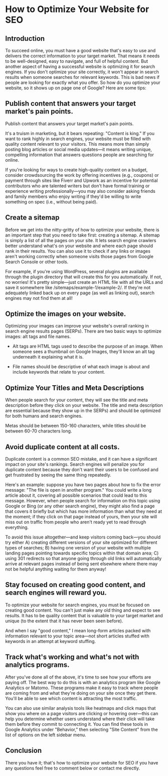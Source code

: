 # How to Optimize Your Website for SEO

## Introduction

To succeed online, you must have a good website that's easy to use and delivers the correct information to your target market. That means it needs to be well-designed, easy to navigate, and full of helpful content. But another aspect of having a successful website is optimizing it for search engines. If you don't optimize your site correctly, it won't appear in search results when someone searches for relevant keywords. This is bad news if people are looking for exactly what you offer. So how do you optimize your website, so it shows up on page one of Google? Here are some tips:

## Publish content that answers your target market's pain points.

Publish content that answers your target market's pain points.

It's a truism in marketing, but it bears repeating: "Content is king." If you want to rank highly in search engines, your website must be filled with quality content relevant to your visitors. This means more than simply posting blog articles or social media updates—it means writing unique, compelling information that answers questions people are searching for online.

If you're looking for ways to create high-quality content on a budget, consider crowdsourcing the work by offering incentives (e.g., coupons) or payment through sites like Fiverr and Upwork as an incentive for potential contributors who are talented writers but don't have formal training or experience writing professionally—you may also consider asking friends and family members who enjoy writing if they'd be willing to write something on spec (i.e., without being paid).

## Create a sitemap

Before we get into the nitty-gritty of how to optimize your website, there is an important step that you need to take first: creating a sitemap. A sitemap is simply a list of all the pages on your site. It lets search engine crawlers better understand what's on your website and where each page should rank in their results. You can also use it to check if any links or images aren't working correctly when someone visits those pages from Google Search Console or other tools.

For example, if you're using WordPress, several plugins are available through the plugin directory that will create this for you automatically. If not, no worries! It's pretty simple—just create an HTML file with all the URLs and save it somewhere like /sitemaps/example-1/example-2/. If they're not adequately linked back up on every page (as well as linking out), search engines may not find them at all!

## Optimize the images on your website.

Optimizing your images can improve your website's overall ranking in search engine results pages (SERPs). There are two basic ways to optimize images: alt tags and file names.

* Alt tags are HTML tags used to describe the purpose of an image. When someone sees a thumbnail on Google Images, they'll know an alt tag underneath it explaining what it is.
    
* File names should be descriptive of what each image is about and include keywords that relate to your content.
    

## Optimize Your Titles and Meta Descriptions

When people search for your content, they will see the title and meta description before they click on your website. The title and meta description are essential because they show up in the SERPs) and should be optimized for both humans and search engines.

Metas should be between 150-160 characters, while titles should be between 60-70 characters long.

## Avoid duplicate content at all costs.

Duplicate content is a common SEO mistake, and it can have a significant impact on your site's rankings. Search engines will penalize you for duplicate content because they don't want their users to be confused and get frustrated by seeing the same thing repeatedly.

Here's an example: suppose you have two pages about how to fix the error message: "The file is open in another program." You could write a long article about it, covering all possible scenarios that could lead to this message. However, when people search for information on this topic using Google or Bing (or any other search engine), they might also find a page that covers it briefly but which has more information than what they need at the moment; if they click on that page instead of yours, then your site will miss out on traffic from people who aren't ready yet to read through everything.

To avoid this issue altogether—and keep visitors coming back—you should try either A) creating different versions of your site optimized for different types of searches; B) having one version of your website with multiple landing pages pointing towards specific topics within that domain area; C) using 301 redirects so that anyone going through old links will automatically arrive at relevant pages instead of being sent elsewhere where there may not be helpful anything waiting for them anyway!

## Stay focused on creating good content, and search engines will reward you.

To optimize your website for search engines, you must be focused on creating good content. You can't just make any old thing and expect to see results. It has to be quality content that is valuable to your target market and unique (to the extent that it has never been seen before).

And when I say "good content," I mean long-form articles packed with information relevant to your topic area—not short articles stuffed with keywords in an attempt at keyword stuffing.

## Track what's working and what's not with analytics programs.

After you've done all of the above, it's time to see how your efforts are paying off. The best way to do this is with an analytics program like Google Analytics or Matomo. These programs make it easy to track where people are coming from and what they're doing on your site once they get there. You'll be able to see which content is attracting the most traffic.

You can also use similar analysis tools like heatmaps and click maps that show you where on a page visitors are clicking or hovering over—this can help you determine whether users understand where their click will take them before they commit to connecting it. You can find these tools in Google Analytics under "Behavior," then selecting "Site Content" from the list of options on the left sidebar menu.

## Conclusion

There you have it; that's how to optimize your website for SEO if you have any questions feel free to comment below or contact me directly.